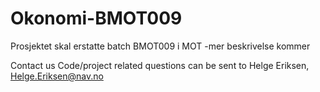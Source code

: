 # Okonomi-BMOT009
Prosjektet skal erstatte batch BMOT009 i MOT -mer beskrivelse kommer


Contact us
Code/project related questions can be sent to
Helge Eriksen, Helge.Eriksen@nav.no
